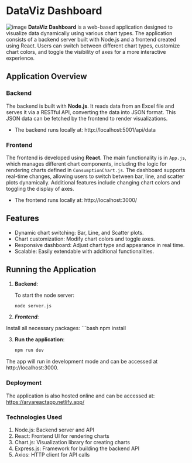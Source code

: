 # **DataViz Dashboard**  

![image](https://github.com/Aryagoy/React-app/assets/42674731/8dc8d4b8-d243-42d1-acd4-9ff8d0984189)
**DataViz Dashboard** is a web-based application designed to visualize data dynamically using various chart types. The application consists of a backend server built with Node.js and a frontend created using React. Users can switch between different chart types, customize chart colors, and toggle the visibility of axes for a more interactive experience.

## **Application Overview**

### Backend
The backend is built with **Node.js**. It reads data from an Excel file and serves it via a RESTful API, converting the data into JSON format. This JSON data can be fetched by the frontend to render visualizations.  
- The backend runs locally at:
http://localhost:5001/api/data

### Frontend
The frontend is developed using **React**. The main functionality is in `App.js`, which manages different chart components, including the logic for rendering charts defined in `ConsumptionChart.js`. The dashboard supports real-time changes, allowing users to switch between bar, line, and scatter plots dynamically. Additional features include changing chart colors and toggling the display of axes.
- The frontend runs locally at:
http://localhost:3000/



## **Features**
- Dynamic chart switching: Bar, Line, and Scatter plots.
- Chart customization: Modify chart colors and toggle axes.
- Responsive dashboard: Adjust chart type and appearance in real time.
- Scalable: Easily extendable with additional functionalities.

## **Running the Application**

1. **Backend**:
   
   To start the node server:
    ```bash
    node server.js


3. ***Frontend***:

  Install all necessary packages:
    ```bash
    npm install

3. **Run the application**:

    ```bash
    npm run dev
The app will run in development mode and can be accessed at http://localhost:3000.


### Deployment
The application is also hosted online and can be accessed at:
https://aryareactapp.netlify.app/

### Technologies Used
1. Node.js: Backend server and API
2. React: Frontend UI for rendering charts
3. Chart.js: Visualization library for creating charts
4. Express.js: Framework for building the backend API
5. Axios: HTTP client for API calls

